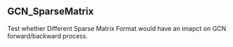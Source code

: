 ## GCN_SparseMatrix
Test whether Different Sparse Matrix Format would have an imapct on GCN forward/backward process.
